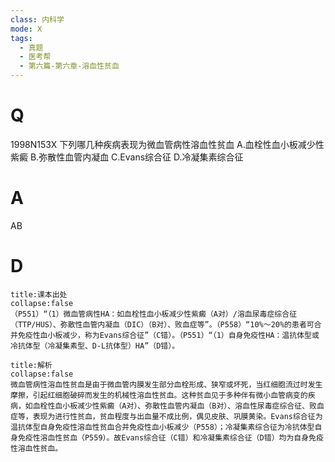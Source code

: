 ```yaml
---
class: 内科学
mode: X
tags:
  - 真题
  - 医考帮
  - 第六篇-第六章-溶血性贫血
---
```


# Q
1998N153X 下列哪几种疾病表现为微血管病性溶血性贫血
A.血栓性血小板减少性紫癜
B.弥散性血管内凝血
C.Evans综合征
D.冷凝集素综合征

# A
AB
# D
```ad-note
title:课本出处
collapse:false
（P551）“（1）微血管病性HA：如血栓性血小板减少性紫癜（A对）/溶血尿毒症综合征（TTP/HUS）、弥散性血管内凝血（DIC）（B对）、败血症等”。（P558）“10%～20%的患者可合并免疫性血小板减少，称为Evans综合征”（C错）。（P551）“（1）自身免疫性HA：温抗体型或冷抗体型（冷凝集素型、D-L抗体型）HA”（D错）。
```

```ad-summary
title:解析
collapse:false
微血管病性溶血性贫血是由于微血管内膜发生部分血栓形成、狭窄或坏死，当红细胞流过时发生摩擦，引起红细胞破碎而发生的机械性溶血性贫血。这种贫血见于多种伴有微小血管病变的疾病，如血栓性血小板减少性紫癜（A对）、弥散性血管内凝血（B对）、溶血性尿毒症综合征、败血症等，表现为进行性贫血，贫血程度与出血量不成比例，偶见皮肤、巩膜黄染。Evans综合征为温抗体型自身免疫性溶血性贫血合并免疫性血小板减少（P558）；冷凝集素综合征为冷抗体型自身免疫性溶血性贫血（P559）。故Evans综合征（C错）和冷凝集素综合征（D错）均为自身免疫性溶血性贫血。
```

